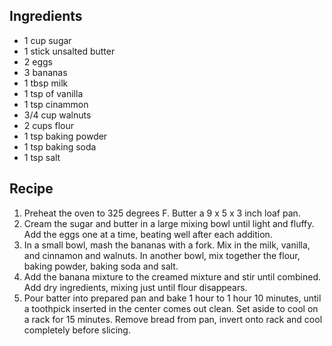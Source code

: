 Ingredients
-----------
* 1 cup sugar
* 1 stick unsalted butter
* 2 eggs
* 3 bananas
* 1 tbsp milk
* 1 tsp of vanilla
* 1 tsp cinammon
* 3/4 cup walnuts
* 2 cups flour
* 1 tsp baking powder
* 1 tsp baking soda
* 1 tsp salt

Recipe
------
1. Preheat the oven to 325 degrees F. Butter a 9 x 5 x 3 inch loaf pan.
2. Cream the sugar and butter in a large mixing bowl until light and fluffy. Add
   the eggs one at a time, beating well after each addition.
3. In a small bowl, mash the bananas with a fork. Mix in the milk, vanilla, and
   cinnamon and walnuts. In another bowl, mix together the flour, baking powder,
   baking soda and salt.
4. Add the banana mixture to the creamed mixture and stir until combined. Add
   dry ingredients, mixing just until flour disappears.
5. Pour batter into prepared pan and bake 1 hour to 1 hour 10 minutes, until a
   toothpick inserted in the center comes out clean. Set aside to cool on a rack
   for 15 minutes. Remove bread from pan, invert onto rack and cool completely
   before slicing.
